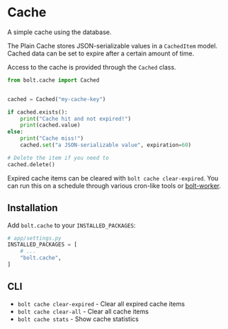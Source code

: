 <!-- This file is compiled from bolt-cache/bolt/cache/README.md. Do not edit this file directly. -->

# Cache

A simple cache using the database.

The Plain Cache stores JSON-serializable values in a `CachedItem` model.
Cached data can be set to expire after a certain amount of time.

Access to the cache is provided through the `Cached` class.

```python
from bolt.cache import Cached


cached = Cached("my-cache-key")

if cached.exists():
    print("Cache hit and not expired!")
    print(cached.value)
else:
    print("Cache miss!")
    cached.set("a JSON-serializable value", expiration=60)

# Delete the item if you need to
cached.delete()
```

Expired cache items can be cleared with `bolt cache clear-expired`.
You can run this on a schedule through various cron-like tools or [bolt-worker](../../../bolt-worker/bolt/worker/).

## Installation

Add `bolt.cache` to your `INSTALLED_PACKAGES`:

```python
# app/settings.py
INSTALLED_PACKAGES = [
    # ...
    "bolt.cache",
]
```

## CLI

- `bolt cache clear-expired` - Clear all expired cache items
- `bolt cache clear-all` - Clear all cache items
- `bolt cache stats` - Show cache statistics
